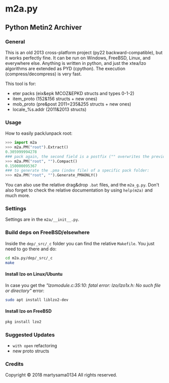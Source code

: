 # m2a.py
## Python Metin2 Archiver

### General
This is an old 2013 cross-platform project (py22 backward-compatible), but it works perfectly fine. It can be run on Windows, FreeBSD, Linux, and everywhere else.
Anything is written in python, and just the xtea/lzo algorithms are extended as PYD (cpython).
The execution (compress/decompress) is very fast.

This tool is for:
- eter packs (eix&epk MCOZ&EPKD structs and types 0-1-2)
- item_proto (152&156 structs + new ones)
- mob_proto (pre&post 2011=235&255 structs + new ones)
- locale_%s.addr (2011&2013 structs)

### Usage
How to easily pack/unpack root:
```python
>>> import m2a
>>> m2a.PM("root").Extract()
0.305999994278
### pack again, the second field is a postfix ("" overwrites the previous eix epk)
>>> m2a.PM("root", "").Compact()
0.150000095367
### to generate the .pma (index file) of a specific pack folder:
>>> m2a.PM("root", "").Generate_PMAONLY()
```
You can also use the relative drag&drop `.bat` files, and the `m2a_g.py`. Don't also forget to check the relative documentation by using `help(m2a)` and much more.

### Settings
Settings are in the `m2a/__init__.py`.

### Build deps on FreeBSD/elsewhere
Inside the `dep/_src/_c` folder you can find the relative `Makefile`. You just need to go there and do:
```sh
cd m2a.py/dep/_src/_c
make
```

#### Install lzo on Linux/Ubuntu
In case you get the _"lzomodule.c:35:10: fatal error: lzo/lzo1x.h: No such file or directory"_ error:
```sh
sudo apt install liblzo2-dev
```

#### Install lzo on FreeBSD
```sh
pkg install lzo2
```

### Suggested Updates
- `with open` refactoring
- new proto structs

### Credits
Copyright © 2018 martysama0134 All rights reserved.
